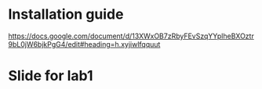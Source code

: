 # Installation guide
https://docs.google.com/document/d/13XWxOB7zRbyFEvSzqYYplheBXOztr9bL0jW6bjkPgG4/edit#heading=h.xyjiwlfqquut
# Slide for lab1